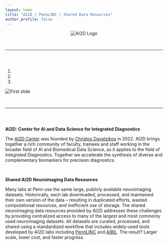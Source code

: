 ```yaml
---
layout: home
title: "AI2D | PennLINC | Shared Data Resources"
author_profile: false
---
```


<div style="text-align: center;">
     <img src="/AI2D/assets/images/logos/upenn_ai2d_logo.png" style="max-width: 70%; height: auto; object-fit: contain;" alt="AI2D Logo" />
</div>

<div style="padding: 30px 0;">
     <hr>
</div>

<div id="carouselExampleIndicators" class="carousel slide" data-ride="carousel">
     <ol class="carousel-indicators">
          <li data-target="#carouselExampleIndicators" data-slide-to="0" class="active"></li>
          <li data-target="#carouselExampleIndicators" data-slide-to="1"></li>
          <li data-target="#carouselExampleIndicators" data-slide-to="2"></li>
     </ol>
     <div class="carousel-inner">
          <div class="carousel-item active">
               <img class="d-block w-100" src="/AI2D/assets/images/banners/ai2d_banner.png" alt="First slide">
          </div>
     </div>
</div>

<div style="padding: 30px 0;">
     <hr>
</div>

<p style="text-align:center;">
     <p style="display:flex;">
          <b>
               AI2D: Center for AI and Data Science for Integrated Diagnostics
          </b>
     </p>
     <p>
          The <a href="https://ai2d.med.upenn.edu/">AI2D Center</a> was founded by <a href="https://www.med.upenn.edu/cbica/christos/">Christos Davatzikos</a> in 2022. AI2D brings together a rich community of faculty, trainees and staff working in the broader field of AI and Biomedical Data Science, as it applies to the field of Integrated Diagnostics. Together we accelerate the synthesis of diverse and complementary biomarkers for precision diagnostics.
     </p>
     <br>
     <p style="display:flex;">
          <b>
               Shared AI2D Neuroimaging Data Resources
          </b>
     </p>
     <p>
          Many labs at Penn use the same large, publicly available neuroimaging datasets. Historically, each lab downloaded, processed, and maintained their own version of the data – resulting in duplicated efforts, wasted computational resources, and inefficient use of storage. The shared neuroimaging data resources provided by AI2D addresses these challenges by providing centralized access to many of the largest and most commonly used neuroimaging datasets. All datasets are curated, processed, and shared using a standardized workflow that includes widely-used tools developed by AI2D labs including <a href="https://www.pennlinc.io/">PennLINC</a> and <a href="https://aibil.med.upenn.edu/">AIBIL</a>. The result? Larger scale, lower cost, and faster progress.
     </p>
</p>

<br/>
<br/>
